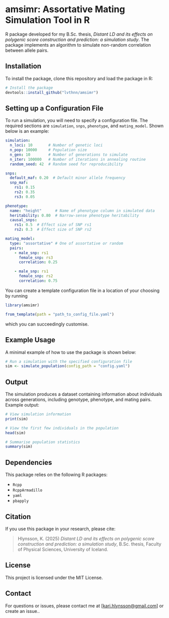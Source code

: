 # amsimr: Assortative Mating Simulation Tool in R

R package developed for my B.Sc. thesis, *Distant LD and its effects on
polygenic score construction and prediction: a simulation study*. The package
implements an algorithm to simulate non-random correlation between allele pairs.

## Installation

To install the package, clone this repository and load the package in R:

```r
# Install the package
devtools::install_github("lvthnn/amsimr")
```

## Setting up a Configuration File

To run a simulation, you will need to specify a configuration file. The required
sections are `simulation`, `snps`, `phenotype`, and `mating_model`. Shown below
is an example:

```yaml
simulation:
  n_loci: 10       # Number of genetic loci
  n_pop: 10000     # Population size
  n_gen: 10        # Number of generations to simulate
  n_iter: 100000   # Number of iterations in annealing routine
  random_seed: 42  # Random seed for reproducibility

snps:
  default_maf: 0.20  # Default minor allele frequency
  snp_maf:
    rs1: 0.15
    rs2: 0.35
    rs3: 0.05

phenotype:
  name: "height"      # Name of phenotype column in simulated data
  heritability: 0.80  # Narrow-sense phenotype heritability
  causal_snps:
    rs1: 0.5  # Effect size of SNP rs1
    rs2: 0.3  # Effect size of SNP rs2

mating_model:
  type: "assortative" # One of assortative or random
  pairs:
    - male_snp: rs1
      female_snp: rs3
      correlation: 0.25

    - male_snp: rs1
      female_snp: rs2
      correlation: 0.75
```

You can create a template configuration file in a location of your choosing by
running

```r
library(amsimr)

from_template(path = "path_to_config_file.yaml")
```

which you can succeedingly customise.

## Example Usage

A minimal example of how to use the package is shown below:

```r
# Run a simulation with the specified configuration file
sim <- simulate_population(config_path = "config.yaml")
```

## Output

The simulation produces a dataset containing information about individuals across
generations, including genotype, phenotype, and mating pairs. Example output:

```r
# View simulation information
print(sim)

# View the first few individuals in the population
head(sim)

# Summarise population statistics
summary(sim)
```

## Dependencies

This package relies on the following R packages:

- `Rcpp`
- `RcppArmadillo`
- `yaml`
- `pbapply`

## Citation

If you use this package in your research, please cite:

> Hlynsson, K. (2025) *Distant LD and its effects on polygenic score
> construction and prediction: a simulation study*, B.Sc. thesis, Faculty of
> Physical Sciences, University of Iceland.

## License

This project is licensed under the MIT License.

## Contact

For questions or issues, please contact me at [kari.hlynsson@gmail.com] or
create an issue..

